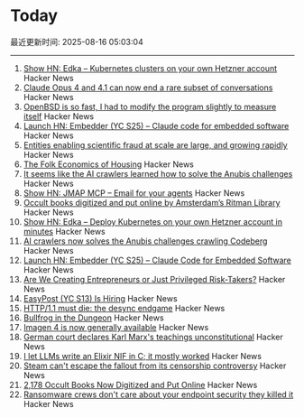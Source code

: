 # Today

最近更新时间: 2025-08-16 05:03:04

--- 
1. [Show HN: Edka – Kubernetes clusters on your own Hetzner account](https://edka.io) Hacker News
2. [Claude Opus 4 and 4.1 can now end a rare subset of conversations](https://www.anthropic.com/research/end-subset-conversations) Hacker News
3. [OpenBSD is so fast, I had to modify the program slightly to measure itself](https://flak.tedunangst.com/post/is-OpenBSD-10x-faster-than-Linux) Hacker News
4. [Launch HN: Embedder (YC S25) – Claude code for embedded software](https://news.ycombinator.com/item?id=44915206) Hacker News
5. [Entities enabling scientific fraud at scale are large, and growing rapidly](https://www.pnas.org/doi/10.1073/pnas.2420092122) Hacker News
6. [The Folk Economics of Housing](https://www.aeaweb.org/articles?id=10.1257/jep.20241428) Hacker News
7. [It seems like the AI crawlers learned how to solve the Anubis challenges](https://social.anoxinon.de/@Codeberg/115033790447125787) Hacker News
8. [Show HN: JMAP MCP – Email for your agents](https://github.com/wyattjoh/jmap-mcp) Hacker News
9. [Occult books digitized and put online by Amsterdam’s Ritman Library](https://www.openculture.com/2025/08/2178-occult-books-now-digitized-put-online.html) Hacker News
10. [Show HN: Edka – Deploy Kubernetes on your own Hetzner account in minutes](https://edka.io) Hacker News
11. [AI crawlers now solves the Anubis challenges crawling Codeberg](https://social.anoxinon.de/@Codeberg/115033790447125787) Hacker News
12. [Launch HN: Embedder (YC S25) – Claude Code for Embedded Software](https://news.ycombinator.com/item?id=44915206) Hacker News
13. [Are We Creating Entrepreneurs or Just Privileged Risk-Takers?](https://luolink.substack.com/p/the-million-dollar-safety-net-how) Hacker News
14. [EasyPost (YC S13) Is Hiring](https://www.easypost.com/careers) Hacker News
15. [HTTP/1.1 must die: the desync endgame](https://portswigger.net/research/http1-must-die) Hacker News
16. [Bullfrog in the Dungeon](https://www.filfre.net/2025/08/bullfrog-in-the-dungeon/) Hacker News
17. [Imagen 4 is now generally available](https://developers.googleblog.com/en/announcing-imagen-4-fast-and-imagen-4-family-generally-available-in-the-gemini-api/) Hacker News
18. [German court declares Karl Marx's teachings unconstitutional](https://harici.com.tr/en/german-court-declares-karl-marxs-teachings-unconstitutional/) Hacker News
19. [I let LLMs write an Elixir NIF in C; it mostly worked](https://overbring.com/blog/2025-08-13-writing-an-elixir-nif-with-genai/) Hacker News
20. [Steam can't escape the fallout from its censorship controversy](https://www.polygon.com/steam-paypal-issues-censorship-visa-mastercard/) Hacker News
21. [2,178 Occult Books Now Digitized and Put Online](https://www.openculture.com/2025/08/2178-occult-books-now-digitized-put-online.html) Hacker News
22. [Ransomware crews don't care about your endpoint security they killed it](https://www.theregister.com/2025/08/14/edr_killers_ransomware/) Hacker News
